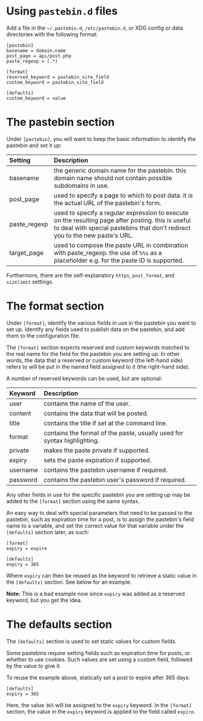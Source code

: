 # Using `pastebin.d` files

Add a file in the `~/.pastebin.d`, `/etc/pastebin.d`, or XDG config or data directories with the following format:
```
[pastebin]
basename = domain.name
post_page = api/post.php
paste_regexp = (.*)

[format]
reserved_keyword = pastebin_site_field
custom_keyword = pastebin_site_field

[defaults]
custom_keyword = value
```

# The pastebin section

Under `[pastebin]`, you will want to keep the basic information to identify the pastebin and set it up:

| Setting      | Description
|:-------------|:-----------------------------------------
| basename     | the generic domain name for the pastebin. this domain name should not contain possible subdomains in use.
| post_page    | used to specify a page to which to post data. it is the actual URL of the pastebin's form.
| paste_regexp | used to specify a regular expression to execute on the resulting page after posting. this is useful to deal with special pastebins that don't redirect you to the new paste's URL.
| target_page  | used to compose the paste URL in combination with paste_regexp. the use of `%%s` as a placeholder e.g. for the paste ID is supported.

Furthermore, there are the self-explanatory `https`, `post_format`, and `sizelimit` settings.


# The format section

Under `[format]`, identify the various fields in use in the pastebin you want to set up. Identify any fields used to publish data on the pastebin, and add them to the configuration file.

The `[format]` section expects reserved and custom keywords matched to the real name for the field for the pastebin you are setting up. In other words, the data that a reserved or custom keyword (the left-hand side) refers to will be put in the named field assigned to it (the right-hand side).

A number of reserved keywords can be used, but are optional:

| Keyword  | Description
|:---------|:--------------------------------------
| user     | contains the name of the user.
| content  | contains the data that will be posted.
| title    | contains the title if set at the command line.
| format   | contains the format of the paste, usually used for syntax highlighting.
| private  | makes the paste private if supported.
| expiry   | sets the paste expiration if supported.
| username | contains the pastebin username if required.
| password | contains the pastebin user's password if required.

Any other fields in use for the specific pastebin you are setting up may be added to the `[format]` section using the same syntax.

An easy way to deal with special parameters that need to be passed to the pastebin, such as expiration time for a post, is to assign the pastebin's field name to a variable, and set the correct value for that variable under the `[defaults]` section later, as such:
```
[format]
expiry = expire

[defaults]
expiry = 365
```
Where `expiry` can then be reused as the keyword to retrieve a static value in the `[defaults]` section. See below for an example.

**Note:** This is a bad example now since `expiry` was added as a reserved keyword, but you get the idea.

# The defaults section

The `[defaults]` section is used to set static values for custom fields.

Some pastebins require setting fields such as expiration time for posts, or whether to use cookies. Such values are set using a custom field, followed by the value to give it.

To reuse the example above, statically set a post to expire after 365 days:
```
[defaults]
expiry = 365
```
Here, the value `365` will be assigned to the `expiry` keyword. In the `[format]` section, the value in the `expiry` keyword is applied to the field called `expire`.

